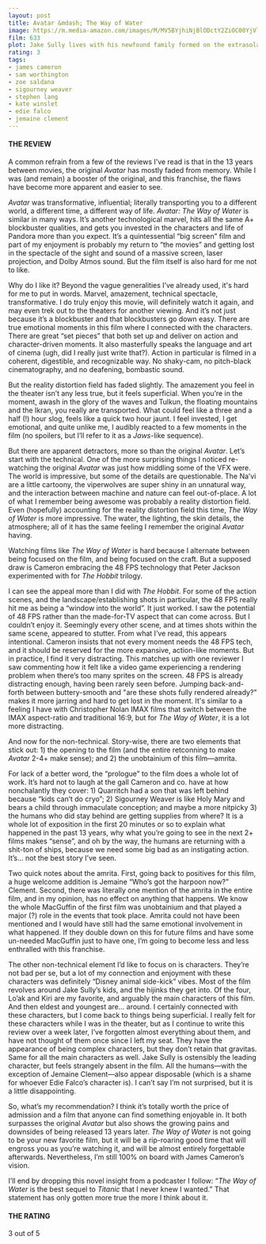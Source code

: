 ```yaml
---
layout: post
title: Avatar &mdash; The Way of Water
image: https://m.media-amazon.com/images/M/MV5BYjhiNjBlODctY2ZiOC00YjVlLWFlNzAtNTVhNzM1YjI1NzMxXkEyXkFqcGdeQXVyMjQxNTE1MDA@._V1_.jpg
film: 633
plot: Jake Sully lives with his newfound family formed on the extrasolar moon Pandora. Once a familiar threat returns to finish what was previously started, Jake must work with Neytiri and the army of the Na'vi race to protect their home.
rating: 3
tags:
- james cameron
- sam worthington
- zoe saldana
- sigourney weaver
- stephen lang
- kate winslet
- edie falco
- jemaine clement
---
```


#### THE REVIEW

A common refrain from a few of the reviews I’ve read is that in the 13 years 
between movies, the original *Avatar* has mostly faded from memory. While I was 
(and remain) a booster of the original, and this franchise, the flaws have 
become more apparent and easier to see.

*Avatar* was transformative, influential; literally transporting you to a 
different world, a different time, a different way of life. 
*Avatar: The Way of Water* is similar in many ways. It’s another technological 
marvel, hits all the same A+ blockbuster qualities, and gets you invested in 
the characters and life of Pandora more than you expect. It’s a quintessential 
“big screen” film and part of my enjoyment is probably my return to “the movies” 
and getting lost in the spectacle of the sight and sound of a massive screen, 
laser projection, and Dolby Atmos sound. But the film itself is also hard for 
me not to like.

Why do I like it? Beyond the vague generalities I’ve already used, it's hard for 
me to put in words. Marvel, amazement, technical spectacle, transformative. I do 
truly enjoy this movie, will definitely watch it again, and may even trek out to 
the theaters for another viewing. And it’s not just because it’s a blockbuster 
and that blockbusters go down easy. There are true emotional moments in this 
film where I connected with the characters. There are great “set pieces” that 
both set up and deliver on action and character-driven moments. It also 
masterfully speaks the language and art of cinema (ugh, did I really just write 
that?). Action in particular is filmed in a coherent, digestible, and 
recognizable way. No shaky-cam, no pitch-black cinematography, and no deafening, 
bombastic sound.

But the reality distortion field has faded slightly. The amazement you feel in 
the theater isn’t any less true, but it feels superficial. When you’re in the 
moment, awash in the glory of the waves and Tulkun, the floating mountains and 
the Ikran, you really are transported. What could feel like a three and a 
half (!) hour slog, feels like a quick two hour jaunt. I feel invested, I get 
emotional, and quite unlike me, I audibly reacted to a few moments in the film 
(no spoilers, but I’ll refer to it as a *Jaws*-like sequence). 

But there are apparent detractors, more so than the original *Avatar*. Let’s 
start with the technical. One of the more surprising things I noticed 
re-watching the original *Avatar* was just how middling some of the VFX were. 
The world is impressive, but some of the details are questionable. The Na’vi 
are a little cartoony, the viperwolves are super shiny in an unnatural way, 
and the interaction between machine and nature can feel out-of-place. A lot of 
what I remember being awesome was probably a reality distortion field. Even 
(hopefully) accounting for the reality distortion field this time, *The Way of Water* is 
more impressive. The water, the lighting, the skin details, the atmosphere; all 
of it has the same feeling I remember the original *Avatar* having. 

Watching films like *The Way of Water* is hard because I alternate between being 
focused on the film, and being focused on the craft. But a supposed draw is 
Cameron embracing the 48 FPS technology that Peter Jackson experimented with 
for *The Hobbit* trilogy.

I can see the appeal more than I did with *The Hobbit*. For some of the action 
scenes, and the landscape/establishing shots in particular, the 48 FPS really 
hit me as being a “window into the world”. It just worked. I saw the potential 
of 48 FPS rather than the made-for-TV aspect that can come across. But I
couldn’t enjoy it. Seemingly every other scene, and at times shots within the 
same scene, appeared to stutter. From what I’ve read, this appears intentional. 
Cameron insists that not every moment needs the 48 FPS tech, and it should be 
reserved for the more expansive, action-like moments. But in practice, I find 
it very distracting. This matches up with one reviewer I saw commenting how it 
felt like a video game experiencing a rendering problem when there’s too many 
sprites on the screen. 48 FPS is already distracting enough, having been rarely 
seen before. Jumping back-and-forth between buttery-smooth and "are these shots
fully rendered already?" makes it more jarring and hard to get lost 
in the moment. It's similar to a feeling I have with Christopher Nolan IMAX films
that switch between the IMAX aspect-ratio and traditional 16:9, but for *The Way of Water*,
it is a lot more distracting.

And now for the non-technical. Story-wise, there are two elements that stick 
out: 1) the opening to the film (and the entire retconning to make *Avatar* 2-4+ 
make sense); and 2) the unobtainium of this film&mdash;amrita.

For lack of a better word, the “prologue” to the film does a whole lot of work. 
It’s hard not to laugh at the gall Cameron and co. have at how nonchalantly 
they cover: 1) Quarritch had a son that was left behind because “kids can’t do 
cryo”; 2) Sigourney Weaver is like Holy Mary and bears a child through immaculate 
conception; and maybe a more nitpicky 3) the humans who did stay behind are 
getting supplies from where? It is a whole lot of exposition in the first 20 
minutes or so to explain what happened in the past 13 years, why what you’re 
going to see in the next 2+ films makes “sense”, and oh by the way, the humans are 
returning with a shit-ton of ships, because we need some big bad as an 
instigating action. It’s... not the best story I’ve seen.

Two quick notes about the amrita. First, going back to positives for this 
film, a huge welcome addition is Jemaine “Who’s got the harpoon now?” Clement. 
Second, there was literally one mention of the amrita in the entire film, and 
in my opinion, has no effect on anything that happens. We know the whole 
MacGuffin of the first film was unobtainium and that played a major (?) role 
in the events that took place. Amrita could not have been mentioned and I would 
have still had the same emotional involvement in what happened. If they double 
down on this for future films and have some un-needed MacGuffin just to have 
one, I’m going to become less and less enthralled with this franchise.

The other non-technical element I’d like to focus on is characters. They’re not 
bad per se, but a lot of my connection and enjoyment with these characters was 
definitely “Disney animal side-kick” vibes. Most of the film revolves around 
Jake Sully’s kids, and the hijinks they get into. Of the four, Lo’ak and Kiri 
are my favorite, and arguably the main characters of this film. And then eldest and youngest are... 
around. I certainly connected with these characters, but I come back to things 
being superficial. I really felt for these characters while I was in the theater, 
but as I continue to write this review over a week later, I’ve forgotten almost 
everything about them, and have not thought of them once since I left my seat. 
They have the appearance of being complex characters, but they don’t retain that 
gravitas. Same for all the main characters as well. Jake Sully is ostensibly the 
leading character, but feels strangely absent in the film. All the humans&mdash;with 
the exception of Jemaine Clement&mdash;also appear disposable (which is a shame for 
whoever Edie Falco’s character is). I can’t say I’m not surprised, but it is a 
little disappointing.

So, what’s my recommendation? I think it’s totally worth the price of admission 
and a film that anyone can find something enjoyable in. It both surpasses the 
original *Avatar* but also shows the growing pains and downsides of being released 
13 years later. *The Way of Water* is not going to be your new favorite film, but 
it will be a rip-roaring good time that will engross you as you’re watching it, 
and will be almost entirely forgettable afterwards. Nevertheless, I’m still 
100% on board with James Cameron’s vision.

I’ll end by dropping this novel insight from a podcaster I follow: “*The Way of 
Water* is the best sequel to *Titanic* that I never knew I wanted.” That statement 
has only gotten more true the more I think about it.

#### THE RATING
3 out of 5